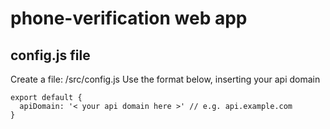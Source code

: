 
# phone-verification web app

## config.js file

Create a file: /src/config.js
Use the format below, inserting your api domain

```
export default {
  apiDomain: '< your api domain here >' // e.g. api.example.com
}
```
